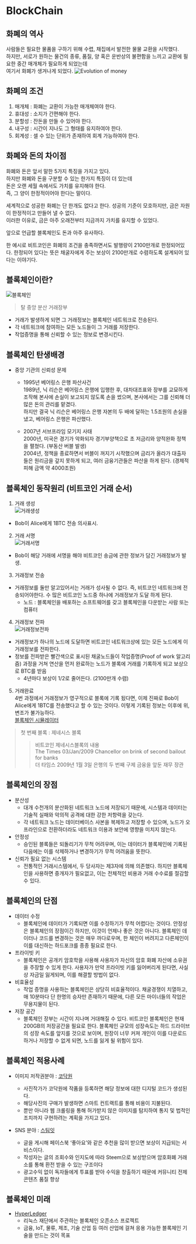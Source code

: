 # BlockChain

## 화폐의 역사
사람들은 필요한 물품을 구하기 위해 수렵, 채집에서 발전한 물물 교환을 시작했다.  
하지만, 서로가 원하는 물건의 종류, 품질, 양 혹은 운반상의 불편함을 느끼고 교환에 필요한 중간 매개체가 필요하게 되었는데  
여기서 화폐가 생겨나게 되었다.
![Evolution of money](./img/EofM.png)

## 화폐의 조건
1. 매개체 : 화폐는 교환이 가능한 매개체여야 한다.
2. 휴대성 : 소지가 간편해야 한다.
3. 분할성 : 잔돈을 만들 수 있어야 한다.
4. 내구성 : 시간이 지나도 그 형태를 유지하여야 한다.
5. 회계성 : 셀 수 있는 단위가 존재하여 회계 가능하여야 한다.

## 화폐와 돈의 차이점
화폐와 돈은 앞서 말한 5가지 특징을 가지고 있다.  
하지만 화폐와 돈을 구분할 수 있는 한가지 특징이 더 있는데  
돈은 오랜 세월 속에서도 가치를 유지해야 한다.  
즉, 그 양이 한정적이어야 한다는 말이다.  

세계적으로 성공한 화폐는 단 한개도 없다고 한다. 성공의 기준이 모호하지만, 금은 자원이 한정적이고 만들어 낼 수 없다.  
이러한 이유로, 금은 아주 오래전부터 지금까지 가치를 유지할 수 있었다.  

앞으로 언급할 블록체인도 돈과 아주 유사하다.  

한 예시로 비트코인은 화폐의 조건을 충족하면서도 발행량이 2100만개로 한정되어있다.  한정되어 있다는 뜻은 채굴자에게 주는 보상이 2100만개로 수렴하도록 설계되어 있다는 이야기다.

## 블록체인이란?
![블록체인](./img/blockchain.png)
> 탈 중앙 분산 거래장부  

- 거래가 발생하게 되면 그 거래정보는 블록체인 네트워크로 전송된다.  
- 각 네트워크에 참여하는 모든 노드들이 그 거래를 저장한다.
- 작업증명을 통해 신뢰할 수 있는 정보로 변경시킨다.  

## 블록체인 탄생배경
- 중앙 기관의 신뢰성 문제
    - 1995년 베어링스 은행 파산사건  
    1989년, 닉 리슨은 베어링스 은행에 입행한 후, 대차대조표와 장부를 교묘하게 조작해 본사에 손실이 보고되지 않도록 손을 썼으며, 본사에서는 그를 신뢰해 더 많은 돈의 관리를 맡겼다.  
    하지만 결국 닉 리슨은 베어링스 은행 자본의 두 배에 달하는 1.5조원의 손실을 냈고,  베어링스 은행은 파산했다.  

    - 2007년 서브프라임 모기지 사태  
    2000년, 미국은 경기가 악화되자 경기부양책으로 초 저금리와 양적완화 정책을 펼쳤다. (부동산 버블 발생)  
    2004년, 정책을 종료하면서 버블이 꺼지기 시작했으며 금리가 올라가 대출자들은 원리금을 갚지 못하게 되고, 여러 금융기관들은 파산을 하게 된다. (경제적 피해 금액 약 4000조원)  

## 블록체인 동작원리 (비트코인 거래 순서)
1. 거래 생성  
![거래생성](./img/1.png)
- Bob이 Alice에게 1BTC 전송 의사표시.  

2. 거래 서명  
![거래서명](./img/2.png)
- Bob이 해당 거래에 서명을 해야 비트코인 송금에 관한 정보가 담긴 거래정보가 발생.  

3. 거래정보 전송
- 거래정보를 둘만 알고있어서는 거래가 성사될 수 없다. 즉, 비트코인 네트워크에 전송되어야한다. 수 많은 비트코인 노드중 하나에 거래정보가 도달 하게 된다.
    - 노드 : 블록체인을 배포하는 소프트웨어를 갖고 블록체인을 다운받는 사람 또는 컴퓨터  

4. 거래정보 전파  
![거래정보전파](./img/4.png)
- 거래정보가 하나의 노드에 도달하면 비트코인 네트워크상에 있는 모든 노드에게 이 거래정보를 전파한다.
- 정보를 전파받은 빨간색으로 표시된 채굴노드들이 작업증명(Proof of work 알고리즘) 과정을 거쳐 연산을 먼저 완료하는 노드가 블록에 거래를 기록하게 되고 보상으로 BTC를 받음
    - 4년마다 보상이 1/2로 줄어든다. (2100만개 수렴)  

5. 거래완료  
4번 과정에서 거래정보가 영구적으로 블록에 기록 됬다면, 이제 진짜로 Bob이 Alice에게 1BTC를 전송했다고 할 수 있는 것이다. 이렇게 기록된 정보는 이후에 위,변조가 불가능하다.  
[블록체인 시뮬레이터](https://blockchaindemo.io/)  
> 첫 번째 블록 : 제네시스 블록
>> 비트코인 제네시스블록의 내용  
The Times 03/Jan/2009 Chancellor on brink of second bailout for banks  
더 타임스 2009년 1월 3일 은행의 두 번째 구제 금융을 앞둔 재무 장관  

## 블록체인의 장점
- 분산성
    - 대개 수천개의 분산화된 네트워크 노드에 저장되기 때문에, 시스템과 데이터는 기술적 실패와 악의적 공격에 대한 강한 저항력을 갖는다.
    - 각 네트워크 노드는 데이터베이스 사본을 복제하고 저장할 수 있으며, 노드가 오프라인으로 전환하더라도 네트워크 이용과 보안에 영향을 미치지 않는다.
- 안정성
    - 승인된 블록들은 되돌리기가 무척 어려우며, 이는 데이터가 블록체인에 기록된 다음에는 이를 삭제하거나 변경하기가 무척 어려움을 뜻한다.
- 신뢰가 필요 없는 시스템
    - 전통적인 거래시스템에서, 두 당사자는 제3자에 의해 의존했다. 하지만 블록체인을 사용하면 중개자가 필요없고, 이는 전체적인 비용과 거래 수수료를 절감할 수 있다.

## 블록체인의 단점
- 데이터 수정
    - 블록체인에 데이터가 기록되면 이를 수정하기가 무척 어렵다는 것이다. 안정성은 블록체인의 장점이긴 하지만, 이것이 언제나 좋은 것은 아니다. 블록체인 데이터나 코드를 변경하는 것은 매우 까다로우며, 한 체인이 버려지고 다른체인이 이를 대신하는 하드포크를 종종 필요로 한다.  
- 프라이빗 키
    - 블록체인은 공개키 암호학을 사용해 사용자가 자신의 암호 화폐 자산에 소유권을 주장할 수 있게 한다. 사용자가 만약 프라이빗 키를 잃어버리게 된다면, 사실상 자금일 잃게되며, 이를 해결할 방법이 없다.
- 비효율성
    - 작업 증명을 사용하는 블록체인은 상당히 비효율적이다. 채굴경쟁이 치열하고, 매 10분마다 단 한명의 승자만 존재하기 때문에, 다른 모든 마이너들의 작업은 무용지물이 된다.
- 저장 공간
    - 블록체인 장부는 시간이 지나며 거대해질 수 있다. 비트코인 블록체인은 현재 200GB의 저장공간을 필요로 한다. 블록체인 규모의 성장속도는 하드 드라이브의 성장 속도를 앞지를 것으로 보이며, 원장이 너무 커져 개인이 이를 다운로드 하거나 저장할 수 없게 되면, 노드를 잃게 될 위험이 있다.

## 블록체인 적용사례
- 이미지 저작권분야 : [코닥원](https://kodakone.com/)
    - 사진작가가 코닥원에 작품을 등록하면 해당 정보에 대한 디지털 코드가 생성된다.
    - 해당사진의 구매가 발생하면 스마트 컨트랙트를 통해 비용이 지불된다.
    - 뿐만 아니라 웹 크롤링을 통해 허가받지 않은 이미지를 탐지하여 통지 및 법적인 조치까지 구현하려는 계획을 가지고 있다.  

- SNS 분야 : [스팀잇](https://steemit.com/)
    - 글을 게시해 페이스북 ‘좋아요’와 같은 추천을 많이 받으면 보상이 지급되는 서비스이다.
    - 작성자는 글의 조회수와 인지도에 따라 Steem으로 보상받으며 암호화폐 거래소를 통해 환전 받을 수 있는 구조이다
    - 광고수익 없이 독자들에게 투표를 받아 수익을 창출하기 때문에 커뮤니티 전제 콘텐츠 품질 향상  

## 블록체인 미래
- [HyperLedger](https://www.hyperledger.org/)
    - 리눅스 재단에서 주관하는 블록체인 오픈소스 프로젝트
    - 금융, IoT, 물류, 제조, 기술 산업 등 여러 산업에 걸쳐 응용 가능한 블록체인 기술을 만드는 것이 목표
